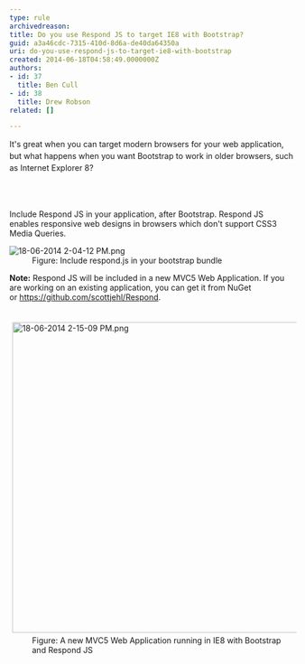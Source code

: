 ```yaml
---
type: rule
archivedreason: 
title: Do you use Respond JS to target IE8 with Bootstrap?
guid: a3a46cdc-7315-410d-8d6a-de40da64350a
uri: do-you-use-respond-js-to-target-ie8-with-bootstrap
created: 2014-06-18T04:58:49.0000000Z
authors:
- id: 37
  title: Ben Cull
- id: 38
  title: Drew Robson
related: []

---
```



<p><span style="line-height&#58;20.799999237060547px;">It's great when you can target modern browsers for your web application, but what happens when you want Bootstrap to work in older browsers, such as Internet Explorer 8?</span></p>
<br><excerpt class='endintro'></excerpt><br>
<p>Include Respond JS in your application, after Bootstrap. Respond JS enables responsive web designs in browsers which don't support CSS3 Media Queries.
</p><dl class="image"><dt><img src="/PublishingImages/18-06-2014%202-04-12%20PM.png" alt="18-06-2014 2-04-12 PM.png" /></dt><dd>Figure&#58; Include respond.js in your bootstrap bundle</dd></dl><p><b>Note&#58;</b> Respond JS will be included in a new MVC5 Web Application. If you are working on an existing application, you can get it from NuGet or&#160;<a href="https&#58;//github.com/scottjehl/Respond">https&#58;//github.com/scottjehl/Respond​</a>.</p><dl class="image"><dt>​<img src="/PublishingImages/18-06-2014%202-15-09%20PM.png" alt="18-06-2014 2-15-09 PM.png" style="margin&#58;5px;width&#58;550px;" /></dt><dd>Figure&#58; A new MVC5 Web Application running in IE8 with Bootstrap and Respond JS​</dd></dl>


